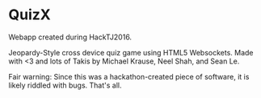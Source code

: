 # QuizX
Webapp created during HackTJ2016.

Jeopardy-Style cross device quiz game using HTML5 Websockets. 
Made with <3 and lots of Takis by Michael Krause, Neel Shah, and Sean Le.

Fair warning: Since this was a hackathon-created piece of software, it is likely riddled with bugs. That's all.
